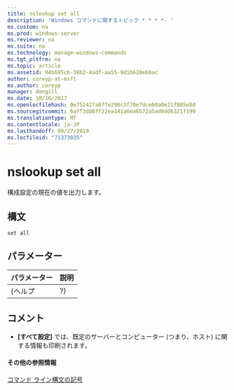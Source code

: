 ```yaml
---
title: nslookup set all
description: 'Windows コマンドに関するトピック * * * *- '
ms.custom: na
ms.prod: windows-server
ms.reviewer: na
ms.suite: na
ms.technology: manage-windows-commands
ms.tgt_pltfrm: na
ms.topic: article
ms.assetid: 04b695cb-38b2-4adf-aa55-9d1b628eb8ac
author: coreyp-at-msft
ms.author: coreyp
manager: dongill
ms.date: 10/16/2017
ms.openlocfilehash: 0e752427a07fe290c3f70e7dce60a0e21f805e8d
ms.sourcegitcommit: 6aff3d88ff22ea141a6ea6572a5ad8dd6321f199
ms.translationtype: MT
ms.contentlocale: ja-JP
ms.lasthandoff: 09/27/2019
ms.locfileid: "71373035"
---
```

# <a name="nslookup-set-all"></a>nslookup set all



構成設定の現在の値を出力します。

## <a name="syntax"></a>構文

```
set all 
```

## <a name="parameters"></a>パラメーター

| パラメーター | 説明 |
|-----------|-------------|
|   {ヘルプ   |     ?}      |

## <a name="remarks"></a>コメント

-   **[すべて設定]** では、既定のサーバーとコンピューター (つまり、ホスト) に関する情報も印刷されます。

#### <a name="additional-references"></a>その他の参照情報

[コマンド ライン構文の記号](command-line-syntax-key.md)